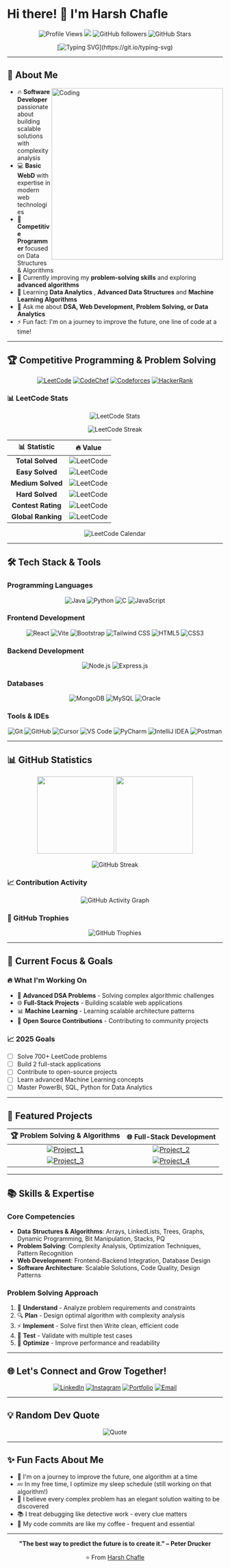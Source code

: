 # Hi there! 👋 I'm Harsh Chafle

<div align="center">
  
  ![Profile Views](https://komarev.com/ghpvc/?username=harshchafle&color=blueviolet&style=flat-square&label=Profile+Views)
  <img src="https://visitor-badge.laobi.icu/badge?page_id=harshchafle_visitor_badge_simple&left_color=royalblue&right_color=black">
  ![GitHub followers](https://img.shields.io/github/followers/harshchafle?logo=github&style=flat-square&color=blue)
  ![GitHub Stars](https://img.shields.io/github/stars/harshchafle?affiliations=OWNER&color=yellow&style=flat-square)
  
</div>

<div align="center">
  
  [![Typing SVG](https://readme-typing-svg.herokuapp.com?font=Fira+Code&size=22&duration=3000&pause=1000&color=2F81F7&center=true&vCenter=true&multiline=true&width=800&height=100&lines=Software+Developer+%E2%80%A2+Competitive+Programmer;Data+Structures+%26+Algorithms+%E2%80%A2+Full+Stack+Developer;Problem+Solver+%E2%80%A2+Always+Learning!)](https://git.io/typing-svg)
  
</div>

---

## 🚀 About Me

<img align="right" alt="Coding" width="400" src="https://media.giphy.com/media/qgQUggAC3Pfv687qPC/giphy.gif">

- 🔥 **Software Developer** passionate about building scalable solutions with complexity analysis
- 💻 **Basic WebD** with expertise in modern web technologies
- 🧩 **Competitive Programmer** focused on Data Structures & Algorithms
- 🎯 Currently improving my **problem-solving skills** and exploring **advanced algorithms**
- 🌱 Learning **Data Analytics** , **Advanced Data Structures** and **Machine Learning Algorithms** 
- 💬 Ask me about **DSA, Web Development, Problem Solving, or Data Analytics**
- ⚡ Fun fact: I'm on a journey to improve the future, one line of code at a time!

---

## 🏆 Competitive Programming & Problem Solving

<div align="center">
  
  [![LeetCode](https://img.shields.io/badge/LeetCode-chafleharsh-FFA116?style=for-the-badge&logo=leetcode&logoColor=white)](https://leetcode.com/chafleharsh/)
  [![CodeChef](https://img.shields.io/badge/CodeChef-harshchafle-5B4638?style=for-the-badge&logo=codechef&logoColor=white)](https://www.codechef.com/users/harshchafle)
  [![Codeforces](https://img.shields.io/badge/Codeforces-harshchafle-1F8ACB?style=for-the-badge&logo=codeforces&logoColor=white)](https://codeforces.com/profile/chafleharsh)
  [![HackerRank](https://img.shields.io/badge/HackerRank-harshchafle-2EC866?style=for-the-badge&logo=hackerrank&logoColor=white)](https://www.hackerrank.com/harshchafle)

</div>

### 📊 LeetCode Stats

<div align="center">
  
  ![LeetCode Stats](https://leetcode.card.workers.dev/chafleharsh?theme=dark&font=baloo&extension=null)
  
  ![LeetCode Streak](https://leetcode-badge-showcase.vercel.app/api?username=chafleharsh&theme=dark)
  
</div>

<!-- Comprehensive LeetCode Statistics -->
<div align="center">

| 📊 **Statistic** | 🔥 **Value** |
|:---:|:---:|
| **Total Solved** | ![LeetCode](https://img.shields.io/badge/dynamic/json?style=flat-square&labelColor=black&color=green&label=&query=totalSolved&url=https%3A%2F%2Fleetcode-badge.vercel.app%2Fapi%2Fusers%2Fchafleharsh&logo=leetcode&logoColor=yellow) |
| **Easy Solved** | ![LeetCode](https://img.shields.io/badge/dynamic/json?style=flat-square&labelColor=black&color=green&label=&query=easySolved&url=https%3A%2F%2Fleetcode-badge.vercel.app%2Fapi%2Fusers%2Fchafleharsh&logo=leetcode&logoColor=yellow) |
| **Medium Solved** | ![LeetCode](https://img.shields.io/badge/dynamic/json?style=flat-square&labelColor=black&color=orange&label=&query=mediumSolved&url=https%3A%2F%2Fleetcode-badge.vercel.app%2Fapi%2Fusers%2Fchafleharsh&logo=leetcode&logoColor=yellow) |
| **Hard Solved** | ![LeetCode](https://img.shields.io/badge/dynamic/json?style=flat-square&labelColor=black&color=red&label=&query=hardSolved&url=https%3A%2F%2Fleetcode-badge.vercel.app%2Fapi%2Fusers%2Fchafleharsh&logo=leetcode&logoColor=yellow) |
| **Contest Rating** | ![LeetCode](https://img.shields.io/badge/dynamic/json?style=flat-square&labelColor=black&color=blue&label=&query=contestRating&url=https%3A%2F%2Fleetcode-badge.vercel.app%2Fapi%2Fusers%2Fchafleharsh&logo=leetcode&logoColor=yellow) |
| **Global Ranking** | ![LeetCode](https://img.shields.io/badge/dynamic/json?style=flat-square&labelColor=black&color=purple&label=&query=ranking&url=https%3A%2F%2Fleetcode-badge.vercel.app%2Fapi%2Fusers%2Fchafleharsh&logo=leetcode&logoColor=yellow) |

</div>

<!-- Interactive LeetCode Calendar Heatmap -->
<div align="center">
  
  <img src="https://leetcode-calendar-api.vercel.app/api?username=chafleharsh&year=2024" alt="LeetCode Calendar" />
  
</div>

---

## 🛠️ Tech Stack & Tools

### Programming Languages
<div align="center">
  
  ![Java](https://img.shields.io/badge/Java-ED8B00?style=for-the-badge&logo=openjdk&logoColor=white)
  ![Python](https://img.shields.io/badge/Python-3776AB?style=for-the-badge&logo=python&logoColor=white)
  ![C](https://img.shields.io/badge/C-00599C?style=for-the-badge&logo=c&logoColor=white)
  ![JavaScript](https://img.shields.io/badge/JavaScript-F7DF1E?style=for-the-badge&logo=javascript&logoColor=black)

</div>

### Frontend Development
<div align="center">
  
  ![React](https://img.shields.io/badge/React-61DAFB?style=for-the-badge&logo=react&logoColor=black)
  ![Vite](https://img.shields.io/badge/Vite-646CFF?style=for-the-badge&logo=vite&logoColor=white)
  ![Bootstrap](https://img.shields.io/badge/Bootstrap-7952B3?style=for-the-badge&logo=bootstrap&logoColor=white)
  ![Tailwind CSS](https://img.shields.io/badge/Tailwind_CSS-38B2AC?style=for-the-badge&logo=tailwind-css&logoColor=white)
  ![HTML5](https://img.shields.io/badge/HTML5-E34F26?style=for-the-badge&logo=html5&logoColor=white)
  ![CSS3](https://img.shields.io/badge/CSS3-1572B6?style=for-the-badge&logo=css3&logoColor=white)

</div>

### Backend Development
<div align="center">
  
  ![Node.js](https://img.shields.io/badge/Node.js-339933?style=for-the-badge&logo=nodedotjs&logoColor=white)
  ![Express.js](https://img.shields.io/badge/Express.js-000000?style=for-the-badge&logo=express&logoColor=white)

</div>

### Databases
<div align="center">
  
  ![MongoDB](https://img.shields.io/badge/MongoDB-47A248?style=for-the-badge&logo=mongodb&logoColor=white)
  ![MySQL](https://img.shields.io/badge/MySQL-4479A1?style=for-the-badge&logo=mysql&logoColor=white)
  ![Oracle](https://img.shields.io/badge/Oracle-F80000?style=for-the-badge&logo=oracle&logoColor=white)

</div>

### Tools & IDEs
<div align="center">
  
  ![Git](https://img.shields.io/badge/Git-F05032?style=for-the-badge&logo=git&logoColor=white)
  ![GitHub](https://img.shields.io/badge/GitHub-181717?style=for-the-badge&logo=github&logoColor=white)
  ![Cursor](https://img.shields.io/badge/Cursor-343541?style=for-the-badge&logo=cursor&logoColor=white)
  ![VS Code](https://img.shields.io/badge/VS_Code-007ACC?style=for-the-badge&logo=visual-studio-code&logoColor=white)
  ![PyCharm](https://img.shields.io/badge/PyCharm-000000?style=for-the-badge&logo=pycharm&logoColor=white)
  ![IntelliJ IDEA](https://img.shields.io/badge/IntelliJ_IDEA-000000?style=for-the-badge&logo=intellij-idea&logoColor=white)
  ![Postman](https://img.shields.io/badge/Postman-FF6C37?style=for-the-badge&logo=postman&logoColor=white)

</div>

---

## 📊 GitHub Statistics

<div align="center">
  
  <img height="180em" src="https://github-readme-stats.vercel.app/api?username=harshchafle&show_icons=true&theme=tokyonight&include_all_commits=true&count_private=true"/>
  <img height="180em" src="https://github-readme-stats.vercel.app/api/top-langs/?username=harshchafle&layout=compact&langs_count=8&theme=tokyonight"/>

</div>

<div align="center">
  
  ![GitHub Streak](https://github-readme-streak-stats.herokuapp.com/?user=harshchafle&theme=tokyonight)

</div>

### 📈 Contribution Activity

<div align="center">
  
  ![GitHub Activity Graph](https://github-readme-activity-graph.vercel.app/graph?username=harshchafle&theme=tokyo-night&custom_title=Harsh's%20GitHub%20Activity%20Graph&hide_border=true)

</div>

### 🏅 GitHub Trophies

<div align="center">
  
  ![GitHub Trophies](https://github-profile-trophy.vercel.app/?username=harshchafle&theme=tokyonight&no-frame=false&no-bg=false&margin-w=4)

</div>

---

## 🎯 Current Focus & Goals

### 🔥 What I'm Working On

- 🧩 **Advanced DSA Problems** - Solving complex algorithmic challenges
- 🌐 **Full-Stack Projects** - Building scalable web applications  
- 📊 **Machine Learning** - Learning scalable architecture patterns
- 🚀 **Open Source Contributions** - Contributing to community projects

### 📈 2025 Goals

- [ ] Solve 700+ LeetCode problems
- [ ] Build 2 full-stack applications
- [ ] Contribute to open-source projects
- [ ] Learn advanced Machine Learning concepts
- [ ] Master PowerBi, SQL, Python for Data Analytics

---

## 💼 Featured Projects

<div align="center">

| 🏆 Problem Solving & Algorithms | 🌐 Full-Stack Development |
|:---:|:---:|
| [![Project_1](https://github-readme-stats.vercel.app/api/pin/?username=harshchafle&repo=DSA-Solutions&theme=tokyonight)](https://github.com/harshchafle/DSA-Solutions) | [![Project_2](https://github-readme-stats.vercel.app/api/pin/?username=harshchafle&repo=ecommerce-platform&theme=tokyonight)](https://github.com/harshchafle/ecommerce-platform) |
| [![Project_3](https://github-readme-stats.vercel.app/api/pin/?username=harshchafle&repo=leetcode-solutions&theme=tokyonight)](https://github.com/harshchafle/leetcode-solutions) | [![Project_4](https://github-readme-stats.vercel.app/api/pin/?username=harshchafle&repo=task-manager&theme=tokyonight)](https://github.com/harshchafle/task-manager) |

</div>

---

## 📚 Skills & Expertise

### Core Competencies
- **Data Structures & Algorithms**: Arrays, LinkedLists, Trees, Graphs, Dynamic Programming, Bit Manipulation, Stacks, PQ
- **Problem Solving**: Complexity Analysis, Optimization Techniques, Pattern Recognition  
- **Web Development**: Frontend-Backend Integration, Database Design
- **Software Architecture**: Scalable Solutions, Code Quality, Design Patterns

### Problem Solving Approach
1. 📝 **Understand** - Analyze problem requirements and constraints
2. 🔍 **Plan** - Design optimal algorithm with complexity analysis
3. ⚡ **Implement** - Solve first then Write clean, efficient code
4. 🧪 **Test** - Validate with multiple test cases
5. 🚀 **Optimize** - Improve performance and readability

---

## 🌐 Let's Connect and Grow Together!

<div align="center">
  
  [![LinkedIn](https://img.shields.io/badge/LinkedIn-0077B5?style=for-the-badge&logo=linkedin&logoColor=white)](https://www.linkedin.com/in/harsh-chafle-641809292)
  [![Instagram](https://img.shields.io/badge/Instagram-E4405F?style=for-the-badge&logo=instagram&logoColor=white)](https://www.instagram.com/harsh.chafle?igsh=OG9ud3p2cXFiNzE1/)
  [![Portfolio](https://img.shields.io/badge/Portfolio-000000?style=for-the-badge&logo=About.me&logoColor=white)](https://harshchafle.github.io)
  [![Email](https://img.shields.io/badge/Email-D14836?style=for-the-badge&logo=gmail&logoColor=white)](mailto:chafle2102harsh@gmail.com)

</div>

---

## 💡 Random Dev Quote

<div align="center">
  
  ![Quote](https://quotes-github-readme.vercel.app/api?type=horizontal&theme=tokyonight)

</div>

---

## ✨ Fun Facts About Me

- 🌟 I'm on a journey to improve the future, one algorithm at a time
- 💤 In my free time, I optimize my sleep schedule (still working on that algorithm!)
- 🧩 I believe every complex problem has an elegant solution waiting to be discovered
- 📚 I treat debugging like detective work - every clue matters
- 🚀 My code commits are like my coffee - frequent and essential


---

<div align="center">
  
  **"The best way to predict the future is to create it." – Peter Drucker**
  
  ⭐️ From [Harsh Chafle](https://github.com/harshchafle)

</div>
